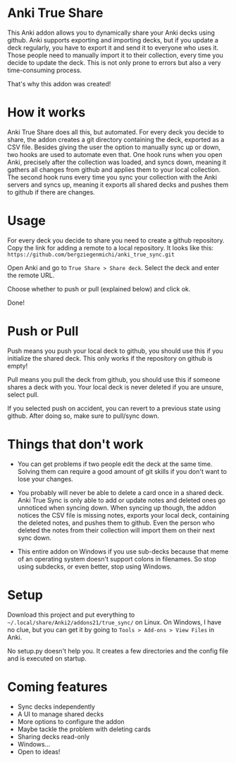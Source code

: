 # Anki True Share
This Anki addon allows you to dynamically share your Anki decks using github.
Anki supports exporting and importing decks, but if you update a deck regularly, you have to export it and send it to everyone who uses it.
Those people need to manually import it to their collection, every time you decide to update the deck.
This is not only prone to errors but also a very time-consuming process.

That's why this addon was created!

# How it works

Anki True Share does all this, but automated. For every deck you decide to share, the addon creates a git directory containing the deck, exported as a CSV file.
Besides giving the user the option to manually sync up or down, two hooks are used to automate even that.
One hook runs when you open Anki, precisely after the collection was loaded, and syncs down, meaning it gathers all changes from github and applies them to your local collection.
The second hook runs every time you sync your collection with the Anki servers and syncs up, meaning it exports all shared decks and pushes them to github if there are changes.

# Usage

For every deck you decide to share you need to create a github repository.
Copy the link for adding a remote to a local repository. It looks like this: `https://github.com/bergziegenmichi/anki_true_sync.git`

Open Anki and go to `True Share > Share deck`. Select the deck and enter the remote URL.

Choose whether to push or pull (explained below) and click ok.

Done!

# Push or Pull

Push means you push your local deck to github, you should use this if you initialize the shared deck. This only works if the repository on github is empty!

Pull means you pull the deck from github, you should use this if someone shares a deck with you. Your local deck is never deleted if you are unsure, select pull.

If you selected push on accident, you can revert to a previous state using github. After doing so, make sure to pull/sync down.

# Things that don't work

- You can get problems if two people edit the deck at the same time. Solving them can require a good amount of git skills if you don't want to lose your changes.

- You probably will never be able to delete a card once in a shared deck. Anki True Sync is only able to add or update notes and deleted ones go unnoticed when syncing down.
When syncing up though, the addon notices the CSV file is missing notes, exports your local deck, containing the deleted notes, and pushes them to github. 
Even the person who deleted the notes from their collection will import them on their next sync down. 

- This entire addon on Windows if you use sub-decks because that meme of an operating system doesn't support colons in filenames. So stop using subdecks, or even better, stop using Windows.

# Setup

Download this project and put everything to `~/.local/share/Anki2/addons21/true_sync/` on Linux. On Windows, I have no clue, but you can get it by going to `Tools > Add-ons > View Files` in Anki.

No setup.py doesn't help you. It creates a few directories and the config file and is executed on startup. 


# Coming features

- Sync decks independently
- A UI to manage shared decks
- More options to configure the addon
- Maybe tackle the problem with deleting cards
- Sharing decks read-only
- Windows...
- Open to ideas!

